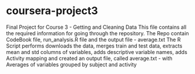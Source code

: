 # coursera-project3
Final Project for Course 3 - Getting and Cleaning Data
This file contains all the required information for going through the repository. 
The Repo contain CodeBook file, run_analysis.R file and the output file - average.txt
The R Script performs downloads the data, merges train and test data, extracts mean and std columns of variables, 
adds descriptive variable names, adds Activity mapping and created an output file, 
called average.txt - with Averages of variables grouped by subject and activity
